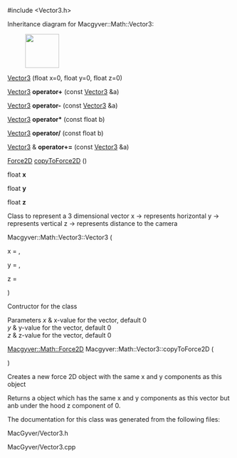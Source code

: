 <div id="class_macgyver_1_1_math_1_1_vector3">

</div>

<span id="class_macgyver_1_1_math_1_1_vector3"
label="class_macgyver_1_1_math_1_1_vector3"></span>

\#include $<$Vector3.h$>$

Inheritance diagram for Macgyver::Math::Vector3:

<figure>
<div class="center">
<img src="class_macgyver_1_1_math_1_1_vector3" style="height:2cm" />
</div>
</figure>

<div class="DoxyCompactItemize">

[Vector3](#class_macgyver_1_1_math_1_1_vector3_a61fb1b28cf667c8ef1a90bcd8b405b15)
(float x=0, float y=0, float z=0)

<span id="class_macgyver_1_1_math_1_1_vector3_a1fa0960d05352fde9d6420458c326a99"
label="class_macgyver_1_1_math_1_1_vector3_a1fa0960d05352fde9d6420458c326a99"></span>
[Vector3](#class_macgyver_1_1_math_1_1_vector3) **operator+** (const
[Vector3](#class_macgyver_1_1_math_1_1_vector3) &a)

<span id="class_macgyver_1_1_math_1_1_vector3_a36e719303c0357ca4e4e1a31e418a760"
label="class_macgyver_1_1_math_1_1_vector3_a36e719303c0357ca4e4e1a31e418a760"></span>
[Vector3](#class_macgyver_1_1_math_1_1_vector3) **operator-** (const
[Vector3](#class_macgyver_1_1_math_1_1_vector3) &a)

<span id="class_macgyver_1_1_math_1_1_vector3_a5b2ca2c882d54c96d9e587e98f22e68a"
label="class_macgyver_1_1_math_1_1_vector3_a5b2ca2c882d54c96d9e587e98f22e68a"></span>
[Vector3](#class_macgyver_1_1_math_1_1_vector3) **operator$\ast$**
(const float b)

<span id="class_macgyver_1_1_math_1_1_vector3_a6a33e7667d05dd9db60a36038ab89568"
label="class_macgyver_1_1_math_1_1_vector3_a6a33e7667d05dd9db60a36038ab89568"></span>
[Vector3](#class_macgyver_1_1_math_1_1_vector3) **operator/** (const
float b)

<span id="class_macgyver_1_1_math_1_1_vector3_a2b28d645bb5a2b0f2a9def1e5e97d780"
label="class_macgyver_1_1_math_1_1_vector3_a2b28d645bb5a2b0f2a9def1e5e97d780"></span>
[Vector3](#class_macgyver_1_1_math_1_1_vector3) & **operator+=** (const
[Vector3](#class_macgyver_1_1_math_1_1_vector3) &a)

[Force2D](#class_macgyver_1_1_math_1_1_force2_d)
[copyToForce2D](#class_macgyver_1_1_math_1_1_vector3_a279e0d8f02439f19d6d75af18650f7a3)
()

</div>

<div class="DoxyCompactItemize">

<span id="class_macgyver_1_1_math_1_1_vector3_a269eb4134e4f0a9c26060f83c18b5ae5"
label="class_macgyver_1_1_math_1_1_vector3_a269eb4134e4f0a9c26060f83c18b5ae5"></span>
float **x**

<span id="class_macgyver_1_1_math_1_1_vector3_ab872ad5413e66215ad419e81f7c5dcc9"
label="class_macgyver_1_1_math_1_1_vector3_ab872ad5413e66215ad419e81f7c5dcc9"></span>
float **y**

<span id="class_macgyver_1_1_math_1_1_vector3_a379438d068bd4aa8514a28e36e02ed25"
label="class_macgyver_1_1_math_1_1_vector3_a379438d068bd4aa8514a28e36e02ed25"></span>
float **z**

</div>

Class to represent a 3 dimensional vector x -$>$ represents horizontal y
-$>$ represents vertical z -$>$ represents distance to the camera

<span id="class_macgyver_1_1_math_1_1_vector3_a61fb1b28cf667c8ef1a90bcd8b405b15"
label="class_macgyver_1_1_math_1_1_vector3_a61fb1b28cf667c8ef1a90bcd8b405b15"></span>

Macgyver::Math::Vector3::Vector3 (

<div class="DoxyParamCaption">

x = ,

y = ,

z =

</div>

)

Contructor for the class

<div class="DoxyParams">

Parameters *x* & x-value for the vector, default 0  
*y* & y-value for the vector, default 0  
*z* & z-value for the vector, default 0  

</div>

<span id="class_macgyver_1_1_math_1_1_vector3_a279e0d8f02439f19d6d75af18650f7a3"
label="class_macgyver_1_1_math_1_1_vector3_a279e0d8f02439f19d6d75af18650f7a3"></span>

[Macgyver::Math::Force2D](#class_macgyver_1_1_math_1_1_force2_d)
Macgyver::Math::Vector3::copyToForce2D (

<div class="DoxyParamCaption">

</div>

)

Creates a new force 2D object with the same x and y components as this
object

<div class="DoxyReturn">

Returns a object which has the same x and y components as this vector
but anb under the hood z component of 0.

</div>

The documentation for this class was generated from the following files:

<div class="DoxyCompactItemize">

MacGyver/Vector3.h

MacGyver/Vector3.cpp

</div>
